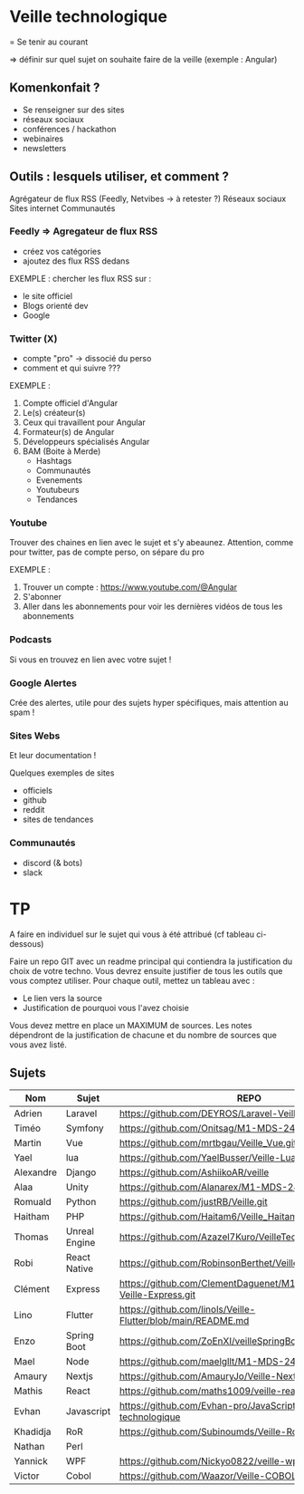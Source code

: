 # Veille technologique

= Se tenir au courant

=> définir sur quel sujet on souhaite faire de la veille (exemple : Angular)

## Komenkonfait ?

- Se renseigner sur des sites
- réseaux sociaux
- conférences / hackathon
- webinaires
- newsletters

## Outils : lesquels utiliser, et comment ?

Agrégateur de flux RSS (Feedly, Netvibes -> à retester ?)
Réseaux sociaux
Sites internet
Communautés

### Feedly => Agregateur de flux RSS
- créez vos catégories
- ajoutez des flux RSS dedans

EXEMPLE : 
chercher les flux RSS sur :
- le site officiel
- Blogs orienté dev
- Google

### Twitter (X)
- compte "pro" -> dissocié du perso
- comment et qui suivre ???

EXEMPLE : 
1. Compte officiel d'Angular
2. Le(s) créateur(s)
3. Ceux qui travaillent pour Angular
4. Formateur(s) de Angular
5. Développeurs spécialisés Angular
6. BAM (Boite à Merde)
   -  Hashtags
   -  Communautés
   -  Evenements
   -  Youtubeurs
   -  Tendances

### Youtube

Trouver des chaines en lien avec le sujet et s'y abeaunez. Attention, comme pour twitter, pas de compte perso, on sépare du pro

EXEMPLE :
1. Trouver un compte : https://www.youtube.com/@Angular
2. S'abonner
3. Aller dans les abonnements pour voir les dernières vidéos de tous les abonnements

### Podcasts

Si vous en trouvez en lien avec votre sujet !

### Google Alertes

Crée des alertes, utile pour des sujets hyper spécifiques, mais attention au spam !

### Sites Webs 

Et leur documentation !

Quelques exemples de sites
- officiels
- github
- reddit
- sites de tendances

### Communautés

- discord (& bots)
- slack


# TP

A faire en individuel sur le sujet qui vous à été attribué (cf tableau ci-dessous)

Faire un repo GIT avec un readme principal qui contiendra la justification du choix de votre techno.
Vous devrez ensuite justifier de tous les outils que vous comptez utiliser.
Pour chaque outil, mettez un tableau avec : 
- Le lien vers la source
- Justification de pourquoi vous l'avez choisie

Vous devez mettre en place un MAXIMUM de sources. Les notes dépendront de la justification de chacune et du nombre de sources que vous avez listé.

## Sujets

| Nom        | Sujet         | REPO |
|------------|---------------|---------|
| Adrien     | Laravel        | https://github.com/DEYROS/Laravel-Veille |
| Timéo      | Symfony        | https://github.com/Onitsag/M1-MDS-2425-Veille/ |
| Martin     | Vue            | https://github.com/mrtbgau/Veille_Vue.git |
| Yael       | lua            | https://github.com/YaelBusser/Veille-Lua.git |
| Alexandre  | Django         | https://github.com/AshiikoAR/veille |
| Alaa       | Unity          | https://github.com/Alanarex/M1-MDS-2425-Veille |
| Romuald    | Python         | https://github.com/justRB/Veille.git |
| Haitham    | PHP            | https://github.com/Haitam6/Veille_Haitam |
| Thomas     | Unreal Engine  | https://github.com/Azazel7Kuro/VeilleTechUE |
| Robi       | React Native   | https://github.com/RobinsonBerthet/VeilleTech_React_Native |
| Clément    | Express        | https://github.com/ClementDaguenet/M1-MDS-2425-Veille-Express.git |
| Lino       | Flutter        | https://github.com/linols/Veille-Flutter/blob/main/README.md |
| Enzo       | Spring Boot    | https://github.com/ZoEnXI/veilleSpringBoot |
| Mael       | Node           | https://github.com/maelgllt/M1-MDS-2425-Veille |
| Amaury     | Nextjs         | https://github.com/AmauryJo/Veille-Next.js |
| Mathis     | React          | https://github.com/maths1009/veille-react |
| Evhan      | Javascript     | https://github.com/Evhan-pro/JavaScript---Veille-technologique |
| Khadidja   | RoR            | https://github.com/Subinoumds/Veille-RoR |
| Nathan     | Perl           |  |
| Yannick    | WPF            | https://github.com/Nickyo0822/veille-wpf |
| Victor     | Cobol          | https://github.com/Waazor/Veille-COBOL |

